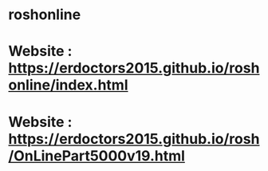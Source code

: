 

# roshonline

# Website : https://erdoctors2015.github.io/roshonline/index.html

# Website : https://erdoctors2015.github.io/rosh/OnLinePart5000v19.html

